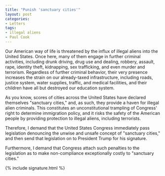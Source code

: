 ```yaml
---
title: "Punish 'sanctuary cities'"
layout: post
categories:
- Letters
tags:
- illegal aliens
- Paul Cook
---
```


Our American way of life is threatened by the influx of illegal aliens into the United States. Once here, many of them engage in further criminal activities, including drunk driving, drug use and dealing, robbery, assault, rape, identity theft, kidnapping, sex trafficking, and even murder and terrorism. Regardless of further criminal behavior, their very presence increases the strain on our already-taxed infrastructure, including roads, justice system, water supplies, traffic, and medical facilities, and their children have all but destroyed our education system.

As you know, scores of cities across the United States have declared themselves "sanctuary cities," and, as such, they provide a haven for illegal alien criminals. This constitutes an unconstitutional trampling of Congress' right to determine immigration policy, and it risks the safety of the American people by providing protection to illegal aliens, including terrorists.

Therefore, I demand that the United States Congress immediately pass legislation denouncing the unwise and unsafe concept of "sanctuary cities," and then send that legislation on to President Trump for his signature.

Furthermore, I demand that Congress attach such penalties to the legislation as to make non-compliance exceptionally costly to "sanctuary cities."

{% include signature.html %}
